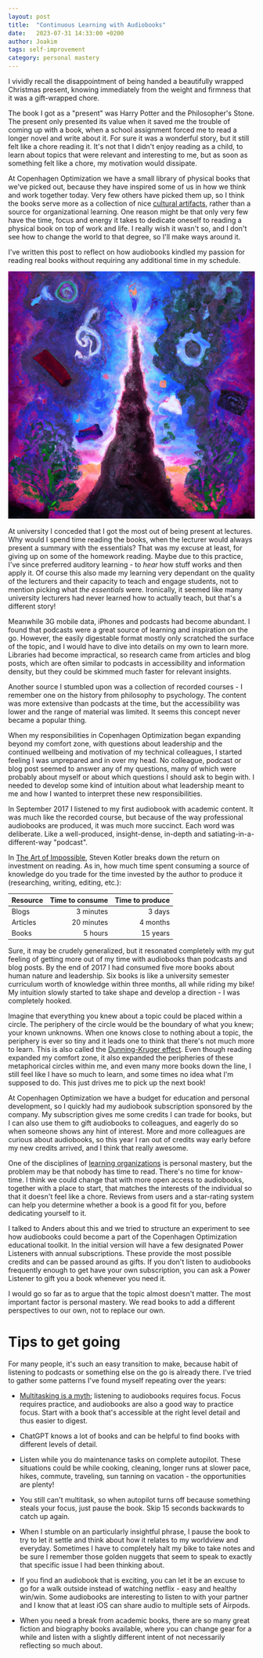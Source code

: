 ```yaml
---
layout: post
title:  "Continuous Learning with Audiobooks"
date:   2023-07-31 14:33:00 +0200
author: Joakim
tags: self-improvement
category: personal mastery
---
```


I vividly recall the disappointment of being handed a beautifully wrapped Christmas present, knowing immediately from the weight and firmness that it was a gift-wrapped chore. 

The book I got as a "present" was Harry Potter and the Philosopher's Stone. The present only presented its value when it saved me the trouble of coming up with a book, when a school assignment forced me to read a longer novel and write about it. For sure it was a wonderful story, but it still felt like a chore reading it. It's not that I didn't enjoy reading as a child, to learn about topics that were relevant and interesting to me, but as soon as something felt like a chore, my motivation would dissipate.

At Copenhagen Optimization we have a small library of physical books that we've picked out, because they have inspired some of us in how we think and work together today. Very few others have picked them up, so I think the books serve more as a collection of nice [cultural artifacts](https://en.wikipedia.org/wiki/Cultural_artifact), rather than a source for organizational learning. One reason might be that only very few have the time, focus and energy it takes to dedicate oneself to reading a physical book on top of work and life. I really wish it wasn't so, and I don't see how to change the world to that degree, so I'll make ways around it.

I've written this post to reflect on how audiobooks kindled my passion for reading real books without requiring any additional time in my schedule.

![Audiobooks for Personal Mastery by DALL-E](/assets/audiobooks.webp)

At university I conceded that I got the most out of being present at lectures. Why would I spend time reading the books, when the lecturer would always present a summary with the essentials? That was my excuse at least, for giving up on some of the homework reading. Maybe due to this practice, I've since preferred auditory learning - to _hear_ how stuff works and then apply it. Of course this also made my learning very dependant on the quality of the lecturers and their capacity to teach and engage students, not to mention picking what _the essentials_ were. Ironically, it seemed like many university lecturers had never learned how to actually teach, but that's a different story!

Meanwhile 3G mobile data, iPhones and podcasts had become abundant. I found that podcasts were a great source of learning and inspiration on the go. However, the easily digestable format mostly only scratched the surface of the topic, and I would have to dive into details on my own to learn more. Libraries had become impractical, so research came from articles and blog posts, which are often similar to podcasts in accessibility and information density, but they could be skimmed much faster for relevant insights.

Another source I stumbled upon was a collection of recorded courses - I remember one on the history from philosophy to psychology. The content was more extensive than podcasts at the time, but the accessibility was lower and the range of material was limited. It seems this concept never became a popular thing.

When my responsibilities in Copenhagen Optimization began expanding beyond my comfort zone, with questions about leadership and the continued wellbeing and motivation of my technical colleagues, I started feeling I was unprepared and in over my head. No colleague, podcast or blog post seemed to answer any of my questions, many of which were probably about myself or about which questions I should ask to begin with. I needed to develop some kind of intuition about what leadership meant to me and how I wanted to interpret these new responsibilities.

In September 2017 I listened to my first audiobook with academic content. It was much like the recorded course, but because of the way professional audiobooks are produced, it was much more succinct. Each word was deliberate. Like a well-produced, insight-dense, in-depth and satiating-in-a-different-way "podcast".

In [The Art of Impossible](https://www.amazon.com/Art-Impossible-Peak-Performance-Primer/dp/0062977539), Steven Kotler breaks down the return on investment on reading. As in, how much time spent consuming a source of knowledge do you trade for the time invested by the author to produce it (researching, writing, editing, etc.):

| Resource | Time to consume | Time to produce |
|----------|----------------:|----------------:|
| Blogs    |       3 minutes |          3 days |
| Articles |      20 minutes |        4 months |
| Books    |         5 hours |        15 years |

Sure, it may be crudely generalized, but it resonated completely with my gut feeling of getting more out of my time with audiobooks than podcasts and blog posts. By the end of 2017 I had consumed five more books about human nature and leadership. Six books is like a university semester curriculum worth of knowledge within three months, all while riding my bike! My intuition slowly started to take shape and develop a direction - I was completely hooked.

Imagine that everything you knew about a topic could be placed within a circle. The periphery of the circle would be the boundary of what you knew; your known unknowns. When one knows close to nothing about a topic, the periphery is ever so tiny and it leads one to think that there's not much more to learn. This is also called the [Dunning-Kruger effect](https://en.wikipedia.org/wiki/Dunning%E2%80%93Kruger_effect). Even though reading expanded my comfort zone, it also expanded the peripheries of these metaphorical circles within me, and even many more books down the line, I still feel like I have so much to learn, and some times no idea what I'm supposed to do. This just drives me to pick up the next book!

At Copenhagen Optimization we have a budget for education and personal development, so I quickly had my audiobook subscription sponsored by the company. My subscription gives me some credits I can trade for books, but I can also use them to gift audiobooks to colleagues, and eagerly do so when someone shows any hint of interest. More and more colleagues are curious about audiobooks, so this year I ran out of credits way early before my new credits arrived, and I think that really awesome.

One of the disciplines of [learning organizations](https://www.amazon.com/Fifth-Discipline-Practice-Learning-Organization/dp/0385517254) is personal mastery, but the problem may be that nobody has time to read. There's no time for know-time. I think we could change that with more open access to audiobooks, together with a place to start, that matches the interests of the individual so that it doesn't feel like a chore. Reviews from users and a star-rating system can help you determine whether a book is a good fit for you, before dedicating yourself to it.

I talked to Anders about this and we tried to structure an experiment to see how audiobooks could become a part of the Copenhagen Optimization educational toolkit. In the initial version will have a few designated Power Listeners with annual subscriptions. These provide the most possible credits and can be passed around as gifts. If you don't listen to audiobooks frequently enough to get have your own subscription, you can ask a Power Listener to gift you a book whenever you need it.

I would go so far as to argue that the topic almost doesn't matter. The most important factor is personal mastery. We read books to add a different perspectives to our own, not to replace our own.

# Tips to get going

For many people, it's such an easy transition to make, because habit of listening to podcasts or something else on the go is already there. I've tried to gather some patterns I've found myself repeating over the years:

- [Multitasking is a myth](https://jamesclear.com/multitasking-myth); listening to audiobooks requires focus. Focus requires practice, and audiobooks are also a good way to practice focus. Start with a book that's accessible at the right level detail and thus easier to digest.

- ChatGPT knows a lot of books and can be helpful to find books with different levels of detail.

- Listen while you do maintenance tasks on complete autopilot. These situations could be while cooking, cleaning, longer runs at slower pace, hikes, commute, traveling, sun tanning on vacation - the opportunities are plenty!

- You still can't multitask, so when autopilot turns off because something steals your focus, just pause the book. Skip 15 seconds backwards to catch up again.

- When I stumble on an particularly insightful phrase, I pause the book to try to let it settle and think about how it relates to my worldview and everyday. Sometimes I have to completely halt my bike to take notes and be sure I remember those golden nuggets that seem to speak to exactly that specific issue I had been thinking about.

- If you find an audiobook that is exciting, you can let it be an excuse to go for a walk outside instead of watching netflix - easy and healthy win/win. Some audiobooks are interesting to listen to with your partner and I know that at least iOS can share audio to multiple sets of Airpods.

- When you need a break from academic books, there are so many great fiction and biography books available, where you can change gear for a while and listen with a slightly different intent of not necessarily reflecting so much about.
